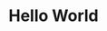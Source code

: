<!DOCTYPE html>
<html>
<head><title>Quiz Test</title></head>
<body><h1>Hello World</h1></body>
</html>
